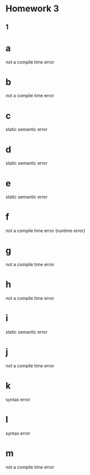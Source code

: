 # Homework 3

## 1

# a

not a compile time error

# b

not a compile time error

# c

static semantic error

# d

static semantic error

# e

static semantic error

# f

not a compile time error (runtime error)

# g

not a compile time error

# h

not a compile time error

# i

static semantic error

# j

not a compile time error

# k

syntax error

# l

syntax error

# m

not a compile time error